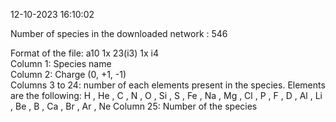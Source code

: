 12-10-2023 16:10:02

Number of species in the downloaded network : 546

Format of the file: a10 1x 23(i3) 1x i4  
Column 1: Species name  
Column 2:  Charge (0, +1, -1)   
Columns 3 to 24: number of each elements present in the species. Elements are the following: H , He , C , N , O , Si , S , Fe , Na , Mg , Cl , P , F , D , Al , Li , Be , B , Ca , Br , Ar , Ne
Column 25: Number of the species